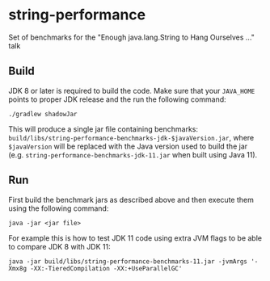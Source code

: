 # string-performance
Set of benchmarks for the "Enough java.lang.String to Hang Ourselves ..." talk

## Build
JDK 8 or later is required to build the code. Make sure that your `JAVA_HOME` points to proper JDK release and the run the following command:
```
./gradlew shadowJar
```
This will produce a single jar file containing benchmarks:
`build/libs/string-performance-benchmarks-jdk-$javaVersion.jar`, where `$javaVersion` will be replaced with the Java version used to build
the jar (e.g. `string-performance-benchmarks-jdk-11.jar` when built using Java 11).

## Run
First build the benchmark jars as described above and then execute them using the following command:
```
java -jar <jar file>
```
For example this is how to test JDK 11 code using extra JVM flags to be able to compare JDK 8 with JDK 11:
```
java -jar build/libs/string-performance-benchmarks-11.jar -jvmArgs '-Xmx8g -XX:-TieredCompilation -XX:+UseParallelGC'
```


